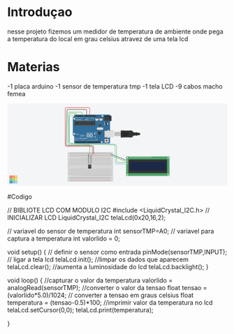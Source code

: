 # Introduçao
nesse projeto fizemos um medidor de temperatura de ambiente onde pega a temperatura do local em grau celsius atravez de uma tela lcd

# Materias 
-1 placa arduino
-1 sensor de temperatura tmp
-1 tela LCD
-9 cabos macho femea

![Medidor de temperatura projeto](sensordetemperatura.png)


#Codigo

// BIBLIOTE LCD COM MODULO I2C
#include <LiquidCrystal_I2C.h>
// INICIALIZAR LCD
LiquidCrystal_I2C telaLcd(0x20,16,2);

// variavel do sensor de temperatura
int sensorTMP=A0;
// variavel para captura a temperatura
int valorlido = 0;

void setup()
{
// definir o sensor como entrada
  pinMode(sensorTMP,INPUT);
// ligar a tela lcd
  telaLcd.init();
  //limpar  os dados que aparecem
  telaLcd.clear();
  //aumenta a luminosidade do lcd
  telaLcd.backlight();
}

void loop()
{
 //capturar o valor da temperatura 
valorlido = analogRead(sensorTMP);
  //converter o valor da tensao
float tensao = (valorlido*5.0)/1024;
  // converter a tensao em graus celsius
  float temperatura = (tensao-0.5)*100;
  //imprimir valor da temperatura no lcd
  telaLcd.setCursor(0,0);
  telaLcd.print(temperatura);

}

